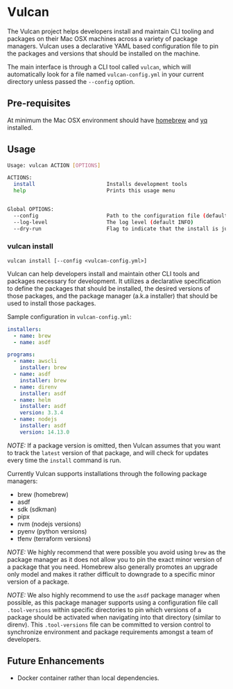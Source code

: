# Vulcan

The Vulcan project helps developers install and maintain CLI tooling and packages on their Mac OSX machines across a 
variety of package managers. Vulcan uses a declarative YAML based configuration file to pin the packages and versions 
that should be installed on the machine. 
 
The main interface is through a CLI tool called `vulcan`, which will automatically look for a file named 
`vulcan-config.yml` in your current directory unless passed the `--config` option. 

## Pre-requisites

At minimum the Mac OSX environment should have [homebrew](https://brew.sh) and [yq](https://github.com/mikefarah/yq) 
installed. 


## Usage 

```bash
Usage: vulcan ACTION [OPTIONS]

ACTIONS:
  install                       Installs development tools
  help                          Prints this usage menu


Global OPTIONS:
  --config                      Path to the configuration file (default: vulcan-config.yml)
  --log-level                   The log level (default INFO)
  --dry-run                     Flag to indicate that the install is just a dry-run
```


### vulcan install

```
vulcan install [--config <vulcan-config.yml>]
```

Vulcan can help developers install and maintain other CLI tools and packages necessary for development. It utilizes a 
declarative specification to define the packages that should be installed, the desired versions of those packages, 
and the package manager (a.k.a installer) that should be used to install those packages.

Sample configuration in `vulcan-config.yml`:

```yaml
installers:
  - name: brew
  - name: asdf

programs:
  - name: awscli
    installer: brew
  - name: asdf
    installer: brew
  - name: direnv
    installer: asdf
  - name: helm
    installer: asdf
    version: 3.3.4
  - name: nodejs
    installer: asdf
    version: 14.13.0
```

*NOTE:* If a package version is omitted, then Vulcan assumes that you want to track the `latest` version of that package, 
and will check for updates every time the `install` command is run. 


Currently Vulcan supports installations through the following package managers: 
* brew (homebrew)
* asdf
* sdk (sdkman)
* pipx
* nvm (nodejs versions)
* pyenv (python versions)
* tfenv (terraform versions)

*NOTE:* We highly recommend that were possible you avoid using `brew` as the package manager as it does not allow you
to pin the exact minor version of a package that you need. Homebrew also generally promotes an upgrade only model and 
makes it rather difficult to downgrade to a specific minor version of a package. 

*NOTE:* We also highly recommend to use the `asdf` package manager when possible, as this package manager supports using 
a configuration file call `.tool-versions` within specific directories to pin which versions of a package should be 
activated when navigating into that directory (similar to direnv). This `.tool-versions` file can be committed to 
version control to synchronize environment and package requirements amongst a team of developers. 


## Future Enhancements

* Docker container rather than local dependencies.  

